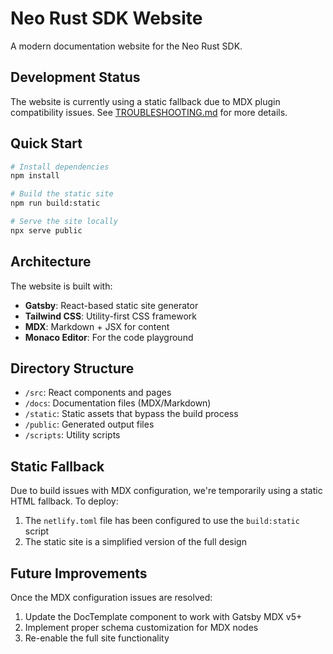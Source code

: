# Neo Rust SDK Website

A modern documentation website for the Neo Rust SDK.

## Development Status

The website is currently using a static fallback due to MDX plugin compatibility issues. See [TROUBLESHOOTING.md](./TROUBLESHOOTING.md) for more details.

## Quick Start

```bash
# Install dependencies
npm install

# Build the static site
npm run build:static

# Serve the site locally
npx serve public
```

## Architecture

The website is built with:

- **Gatsby**: React-based static site generator
- **Tailwind CSS**: Utility-first CSS framework
- **MDX**: Markdown + JSX for content
- **Monaco Editor**: For the code playground

## Directory Structure

- `/src`: React components and pages
- `/docs`: Documentation files (MDX/Markdown)
- `/static`: Static assets that bypass the build process
- `/public`: Generated output files
- `/scripts`: Utility scripts

## Static Fallback

Due to build issues with MDX configuration, we're temporarily using a static HTML fallback. To deploy:

1. The `netlify.toml` file has been configured to use the `build:static` script
2. The static site is a simplified version of the full design

## Future Improvements

Once the MDX configuration issues are resolved:

1. Update the DocTemplate component to work with Gatsby MDX v5+
2. Implement proper schema customization for MDX nodes
3. Re-enable the full site functionality